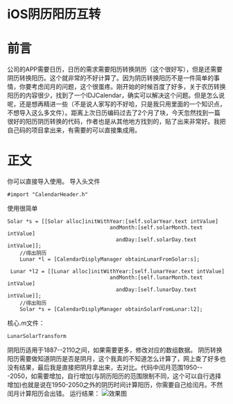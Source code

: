 # iOS阴历阳历互转

# 前言
公司的APP需要日历，日历的需求需要阳历转换阴历（这个很好写），但是还需要阴历转换阳历。这个就非常的不好计算了。因为阴历转换阳历不是一件简单的事情，你要考虑闰月的问题，这个很蛋疼。刚开始的时候百度了好多，关于农历转换阳历的内容很少，找到了一个IDJCalendar，确实可以解决这个问题。但是怎么说呢，还是想再精进一些（不是说人家写的不好哈，只是我只用里面的一个知识点，不想导入这么多文件）。距离上次日历编码过去了2个月了块，今天忽然找到一篇很好的阳历阴历转换的代码，作者也是从其他地方找到的，贴了出来非常好。我把自己码的项目拿出来，有需要的可以直接集成用。
# 正文
你可以直接导入使用。
导入头文件
```
#import "CalendarHeader.h"
```
使用很简单
```
Solar *s = [[Solar alloc]initWithYear:[self.solarYear.text intValue]
                                 andMonth:[self.solarMonth.text intValue]
                                   andDay:[self.solarDay.text intValue]];
    //得出阴历
    Lunar *l = [CalendarDisplyManager obtainLunarFromSolar:s];

 Lunar *l2 = [[Lunar alloc]initWithYear:[self.lunarYear.text intValue]
                                 andMonth:[self.lunarMonth.text intValue]
                                   andDay:[self.lunarDay.text intValue]];
    //得出阳历
    Solar *s = [CalendarDisplyManager obtainSolarFromLunar:l2];
```
核心.m文件：
```
LunarSolarTransform
```
阴阳历适用于1887--2110之间，如果需要更多，修改对应的数组数据。
阴历转换阳历需要做知道阴历是否是阴月，这个我真的不知道怎么计算了，网上查了好多也没有结果，最后我是直接把阴月拿出来，去对比。代码中闰月范围1950---2050，如需要增加，自行增加(与阴历阳历的范围限制不同，这个可以自行选择增加)也就是说在1950-2050之外的阴历时间计算阳历，你需要自己给闰月。不然闰月计算阳历会出错。
运行结果：
![效果图](http://upload-images.jianshu.io/upload_images/1210430-e45fe0c0438e4f08.png?imageMogr2/auto-orient/strip%7CimageView2/2/w/1240)

